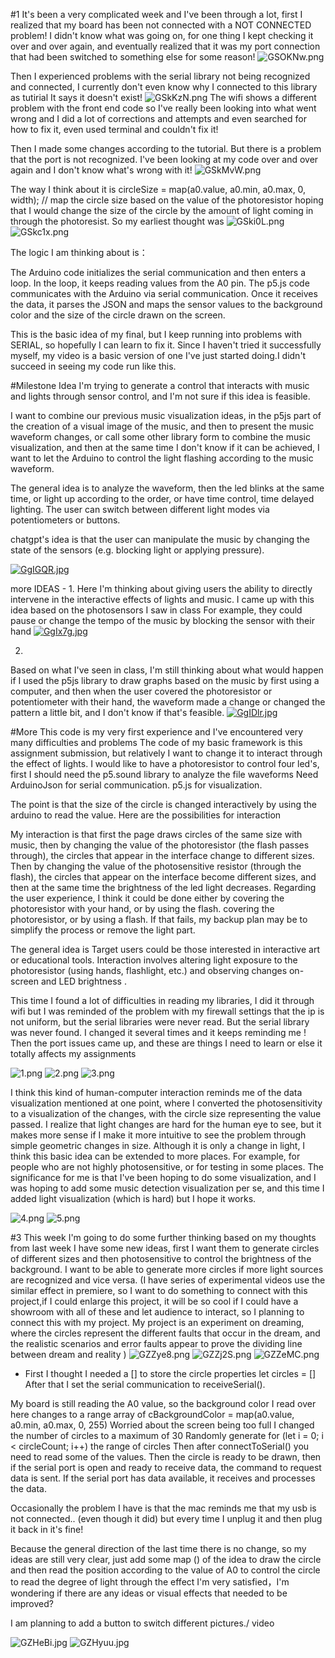 #1
It's been a very complicated week and I've been through a lot, first I realized that my board has been not connected with a NOT CONNECTED problem!
I didn't know what was going on, for one thing I kept checking it over and over again, and eventually realized that it was my port connection that had been switched to something else for some reason!
![GSOKNw.png](https://imgpile.com/images/GSOKNw.png)

Then I experienced problems with the serial library not being recognized and connected, I currently don't even know why I connected to this library as tutirial
It says it doesn't exist!
![GSkKzN.png](https://imgpile.com/images/GSkKzN.png)
The wifi shows a different problem with the front end code so I've really been looking into what went wrong and
I did a lot of corrections and attempts and even searched for how to fix it, even used terminal and couldn't fix it!

Then I made some changes according to the tutorial.
But there is a problem that the port is not recognized.
I've been looking at my code over and over again and I don't know what's wrong with it!
![GSkMvW.png](https://imgpile.com/images/GSkMvW.png)

The way I think about it is
circleSize = map(a0.value, a0.min, a0.max, 0, width); // map the circle size based on the value of the photoresistor
hoping that I would change the size of the circle by the amount of light coming in through the photoresist.
So my earliest thought was
![GSki0L.png](https://imgpile.com/images/GSki0L.png)
![GSkc1x.png](https://imgpile.com/images/GSkc1x.png)

The logic I am thinking about is：

The Arduino code initializes the serial communication and then enters a loop.
In the loop, it keeps reading values from the A0 pin.
The p5.js code communicates with the Arduino via serial communication.
Once it receives the data, it parses the JSON and maps the sensor values to the background color and the size of the circle drawn on the screen.

This is the basic idea of my final, but I keep running into problems with SERIAL, so hopefully I can learn to fix it. Since I haven't tried it successfully myself, my video is a basic version of one I've just started doing.I didn't succeed in seeing my code run like this.

#Milestone Idea
I'm trying to generate a control that interacts with music and lights through sensor control, and I'm not sure if this idea is feasible. 

I want to combine our previous music visualization ideas, in the p5js part of the creation of a visual image of the music, and then to present the music waveform changes, or call some other library form to combine the music visualization, and then at the same time I don't know if it can be achieved, I want to let the Arduino to control the light flashing according to the music waveform. 

The general idea is to analyze the waveform, then the led blinks at the same time, or light up according to the order, or have time control, time delayed lighting. The user can switch between different light modes via potentiometers or buttons. 

chatgpt's idea is that the user can manipulate the music by changing the state of the sensors (e.g. blocking light or applying pressure).


[![GgIGQR.jpg](https://imgpile.com/images/GgIGQR.jpg)](https://imgpile.com/i/GgIGQR)

more IDEAS - 
1. 
Here I'm thinking about giving users the ability to directly intervene in the interactive effects of lights and music. I came up with this idea based on the photosensors I saw in class
For example, they could pause or change the tempo of the music by blocking the sensor with their hand
[![GgIx7g.jpg](https://imgpile.com/images/GgIx7g.jpg)](https://imgpile.com/i/GgIx7g)

2.
Based on what I've seen in class, I'm still thinking about what would happen if I used the p5js library to draw graphs based on the music by first using a computer, and then when the user covered the photoresistor or potentiometer with their hand, the waveform made a change or changed the pattern a little bit, and I don't know if that's feasible.
[![GgIDlr.jpg](https://imgpile.com/images/GgIDlr.jpg)](https://imgpile.com/i/GgIDlr)



#More
This code is my very first experience and I've encountered very many difficulties and problems
The code of my basic framework is this assignment submission, but relatively I want to change it to interact through the effect of lights.
I would like to have a photoresistor to control four led's, first I should need the p5.sound library to analyze the file waveforms
Need ArduinoJson for serial communication. p5.js for visualization.

The point is that the size of the circle is changed interactively by using the arduino to read the value. Here are the possibilities for interaction

My interaction is that first the page draws circles of the same size with music, then by changing the value of the photoresistor (the flash passes through), the circles that appear in the interface change to different sizes.
Then by changing the value of the photosensitive resistor (through the flash), the circles that appear on the interface become different sizes, and then at the same time the brightness of the led light decreases. Regarding the user experience, I think it could be done either by covering the photoresistor with your hand, or by using the flash.
covering the photoresistor, or by using a flash. If that fails, my backup plan may be to simplify the process or remove the light part.

The general idea is
Target users could be those interested in interactive art or educational tools.
Interaction involves altering light exposure to the photoresistor (using hands, flashlight, etc.) and observing changes on-screen and LED brightness .

This time I found a lot of difficulties in reading my libraries, I did it through wifi but I was reminded of the problem with my firewall settings that the ip is not uniform, but the serial libraries were never read.
But the serial library was never found. I changed it several times and it keeps reminding me
! [](https://imgpile.com/images/GgomYW.png)
Then the port issues came up, and these are things I need to learn or else it totally affects my assignments



![1.png](https://imgpile.com/images/GSP0KE.png)
![2.png](https://imgpile.com/images/GSPkIh.png)
![3.png](https://imgpile.com/images/GSPLWX.png)

I think this kind of human-computer interaction reminds me of the data visualization mentioned at one point, where I converted the photosensitivity to a visualization of the changes, with the circle size representing the value passed. I realize that light changes are hard for the human eye to see, but it makes more sense if I make it more intuitive to see the problem through simple geometric changes in size. Although it is only a change in light, I think this basic idea can be extended to more places. For example, for people who are not highly photosensitive, or for testing in some places. The significance for me is that I've been hoping to do some visualization, and I was hoping to add some music detection visualization per se, and this time I added light visualization (which is hard) but I hope it works.

![4.png](https://imgpile.com/images/GSPBeR.png)
![5.png](https://imgpile.com/images/GSPW2r.png)


#3
This week I'm going to do some further thinking based on my thoughts from last week
I have some new ideas, first I want them to generate circles of different sizes and then photosensitive to control the brightness of the background.
I want to be able to generate more circles if more light sources are recognized and vice versa.
(I have series of experimental videos use the similar effect in premiere, so I want to do something to connect with this project,if I could enlarge this project, it will be so cool if I could have a showroom with all of these and let audience to interact, so I planning to connect this with my project.
My project is an experiment on dreaming, where the circles represent the different faults that occur in the dream, and the realistic scenarios and error faults appear to prove the dividing line between dream and reality
)
![GZZye8.png](https://imgpile.com/images/GZZye8.png)
![GZZj2S.png](https://imgpile.com/images/GZZj2S.png)
![GZZeMC.png](https://imgpile.com/images/GZZeMC.png)

 - First I thought I needed a [] to store the circle properties let circles = []
 After that I set the serial communication to receiveSerial().

My board is still reading the A0 value, so the background color I read over here changes to a range array of cBackgroundColor = map(a0.value, a0.min, a0.max, 0, 255)
Worried about the screen being too full I changed the number of circles to a maximum of 30
Randomly generate for (let i = 0; i < circleCount; i++) the range of circles
Then after connectToSerial() you need to read some of the values.
Then the circle is ready to be drawn, then if the serial port is open and ready to receive data, the command to request data is sent.
If the serial port has data available, it receives and processes the data.

Occasionally the problem I have is that the mac reminds me that my usb is not connected.. (even though it did) but every time I unplug it and then plug it back in it's fine!

Because the general direction of the last time there is no change, so my ideas are still very clear, just add some map () of the idea to draw the circle
and then read the position according to the value of A0 to control the circle to read the degree of light through the effect I'm very satisfied，I'm wondering if there are any ideas or visual effects that needed to be improved?

I am planning to add a button to switch different pictures./ video 

![GZHeBi.jpg](https://imgpile.com/images/GZHeBi.jpg)
![GZHyuu.jpg](https://imgpile.com/images/GZHyuu.jpg)











